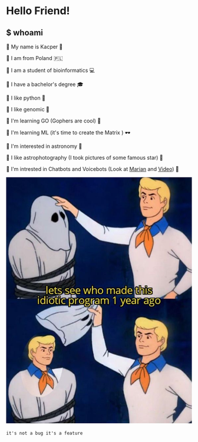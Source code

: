 # Hello Friend!


## $ whoami

:floppy_disk: My name is Kacper :octopus:

:floppy_disk: I am from Poland :poland:

:floppy_disk: I am a student of bioinformatics :computer:

:floppy_disk: I have a bachelor's degree :mortar_board:

:floppy_disk: I like python :snake:

:floppy_disk: I like genomic :dna:

:floppy_disk: I'm learning GO (Gophers are cool) :hamster:

:floppy_disk: I'm learning ML (it's time to create the Matrix ) :dark_sunglasses:

:floppy_disk: I'm interested in astronomy :telescope:

:floppy_disk: I like astrophotography (I took pictures of some famous star) :milky_way:

:floppy_disk: I'm intrested in Chatbots and Voicebots (Look at [Marian](https://github.com/AvirFrog/Marian) and [Video](https://www.youtube.com/watch?v=Prba0D_Ap-w)) :robot:

![Me](https://github.com/AvirFrog/AvirFrog/blob/main/img/ItsMe.png)



`it's not a bug it's a feature`
